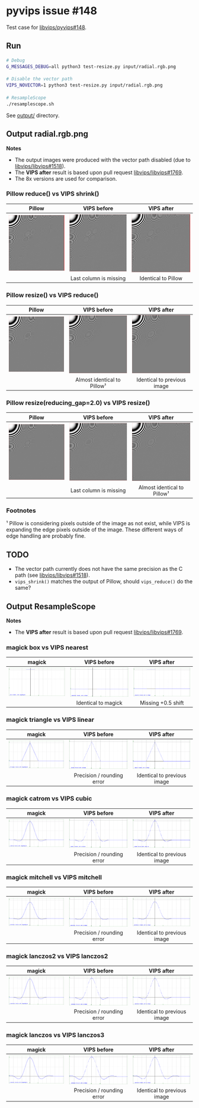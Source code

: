 # pyvips issue #148

Test case for [libvips/pyvips#148](https://github.com/libvips/pyvips/issues/148).

## Run

```bash
# Debug
G_MESSAGES_DEBUG=all python3 test-resize.py input/radial.rgb.png

# Disable the vector path
VIPS_NOVECTOR=1 python3 test-resize.py input/radial.rgb.png

# ResampleScope
./resamplescope.sh
```

See [output/](output) directory.

## Output radial.rgb.png

**Notes**

- The output images were produced with the vector path disabled (due to [libvips/libvips#1518](https://github.com/libvips/libvips/issues/1518)).
- The **VIPS after** result is based upon pull request [libvips/libvips#1769](https://github.com/libvips/libvips/pull/1769).
- The 8x versions are used for comparison.

### Pillow reduce() vs VIPS shrink()

| Pillow | VIPS before | VIPS after |
| :---: |  :---: |  :---: |
| ![8x_pillow_reduce.png](output/8x_pillow_reduce.png) | ![8x_vips_shrink.png](output/8x_vips_shrink.png) | ![8x_vips_shrink.png](output-patch/8x_vips_shrink.png) |
| | Last column is missing | Identical to Pillow |

### Pillow resize() vs VIPS reduce()

| Pillow | VIPS before | VIPS after |
| :---: |  :---: |  :---: |
| ![8x_pillow_resize.png](output/8x_pillow_resize.png) | ![8x_vips_reduce.png](output/8x_vips_reduce.png) | ![8x_vips_reduce.png](output-patch/8x_vips_reduce.png) |
| | Almost identical to Pillow¹ | Identical to previous image |

### Pillow resize(reducing_gap=2.0) vs VIPS resize()

| Pillow | VIPS before | VIPS after |
| :---: |  :---: |  :---: |
| ![8x_pillow_resize_gap.png](output/8x_pillow_resize_gap.png) | ![8x_vips_resize.png](output/8x_vips_resize.png) | ![8x_vips_resize.png](output-patch/8x_vips_resize.png) |
| | Last column is missing | Almost identical to Pillow¹ |

### Footnotes

¹ Pillow is considering pixels outside of the image as not exist, while VIPS is expanding the edge pixels outside of the image. 
  These different ways of edge handling are probably fine.

## TODO

- The vector path currently does not have the same precision as the C path (see [libvips/libvips#1518](https://github.com/libvips/libvips/issues/1518)).
- `vips_shrink()` matches the output of Pillow, should `vips_reduce()` do the same?

## Output ResampleScope

**Notes**

- The **VIPS after** result is based upon pull request [libvips/libvips#1769](https://github.com/libvips/libvips/pull/1769).

### magick box vs VIPS nearest

| magick | VIPS before | VIPS after |
| :---: |  :---: |  :---: |
| ![pd_magick_box-out.png](output/pd_magick_box-out.png) | ![pd_vips_nearest-out.png](output/pd_vips_nearest-out.png) | ![pd_vips_nearest-out.png](output-patch/pd_vips_nearest-out.png) |
| | Identical to magick | Missing +0.5 shift |

### magick triangle vs VIPS linear

| magick | VIPS before | VIPS after |
| :---: |  :---: |  :---: |
| ![pd_magick_triangle-out.png](output/pd_magick_triangle-out.png) | ![pd_vips_linear-out.png](output/pd_vips_linear-out.png) | ![pd_vips_linear-out.png](output-patch/pd_vips_linear-out.png) |
| | Precision / rounding error | Identical to previous image |

### magick catrom vs VIPS cubic

| magick | VIPS before | VIPS after |
| :---: |  :---: |  :---: |
| ![pd_magick_catrom-out.png](output/pd_magick_catrom-out.png) | ![pd_vips_cubic-out.png](output/pd_vips_cubic-out.png) | ![pd_vips_cubic-out.png](output-patch/pd_vips_cubic-out.png) |
| | Precision / rounding error | Identical to previous image |

### magick mitchell vs VIPS mitchell

| magick | VIPS before | VIPS after |
| :---: |  :---: |  :---: |
| ![pd_magick_mitchell-out.png](output/pd_magick_mitchell-out.png) | ![pd_vips_mitchell-out.png](output/pd_vips_mitchell-out.png) | ![pd_vips_mitchell-out.png](output-patch/pd_vips_mitchell-out.png) |
| | Precision / rounding error | Identical to previous image |

### magick lanczos2 vs VIPS lanczos2

| magick | VIPS before | VIPS after |
| :---: |  :---: |  :---: |
| ![pd_magick_lanczos2-out.png](output/pd_magick_lanczos2-out.png) | ![pd_vips_lanczos2-out.png](output/pd_vips_lanczos2-out.png) | ![pd_vips_lanczos2-out.png](output-patch/pd_vips_lanczos2-out.png) |
| | Precision / rounding error | Identical to previous image |

### magick lanczos vs VIPS lanczos3

| magick | VIPS before | VIPS after |
| :---: |  :---: |  :---: |
| ![pd_magick_lanczos-out.png](output/pd_magick_lanczos-out.png) | ![pd_vips_lanczos3-out.png](output/pd_vips_lanczos3-out.png) | ![pd_vips_lanczos3-out.png](output-patch/pd_vips_lanczos3-out.png) |
| | Precision / rounding error | Identical to previous image |
